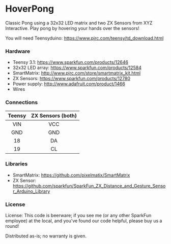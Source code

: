 HoverPong
=========

Classic Pong using a 32x32 LED matrix and two ZX Sensors from XYZ Interactive. Play pong by hovering your hands over the sensors!

You will need Teensyduino: https://www.pjrc.com/teensy/td_download.html

### Hardware

 *  Teensy 3.1: https://www.sparkfun.com/products/12646
 *  32x32 LED array: https://www.sparkfun.com/products/12584
 *  SmartMatrix: http://www.pjrc.com/store/smartmatrix_kit.html
 *  ZX Sensors: https://www.sparkfun.com/products/12780
 *  Power supply: http://www.adafruit.com/product/1466
 *  Wires
 
### Connections

| Teensy | ZX Sensors (both) |
|:------:|:-----------------:|
| VIN    | VCC               |
| GND    | GND               |
| 18     | DA                |
| 19     | CL                |

### Libraries

 * SmartMatrix: https://github.com/pixelmatix/SmartMatrix
 * ZX Sensor: https://github.com/sparkfun/SparkFun_ZX_Distance_and_Gesture_Sensor_Arduino_Library
 
### License
 
License: This code is beerware; if you see me (or any other SparkFun employee) at the local, and you've found our code helpful, please buy us a round!

Distributed as-is; no warranty is given.